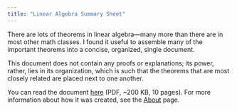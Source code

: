 ```yaml
---
title: "Linear Algebra Summary Sheet"
---
```


There are lots of theorems in linear algebra—many more than there are
in most other math classes. I found it useful to assemble many of the
important theorems into a concise, organized, single document.

This document does not contain any proofs or explanations; its power,
rather, lies in its organization, which is such that the theorems that
are most closely related are placed next to one another.

You can read the document [here] (PDF, ~200 KB, 10 pages). For more
information about how it was created, see the [About] page.

[here]: /assets/LinearAlgebraSummarySheet.pdf
[about]: /about/site
